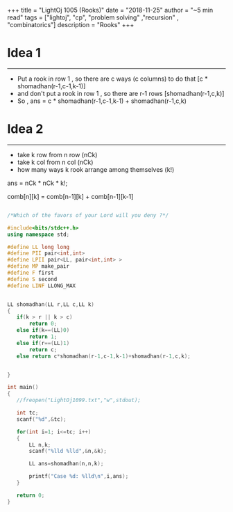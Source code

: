 +++
title = "LightOj 1005 (Rooks)"
date = "2018-11-25"
author = "~5 min read"
tags = ["lightoj", "cp", "problem solving" ,"recursion" , "combinatorics"]
description = "Rooks"
+++

# Idea 1
---
- Put a rook in row 1 , so there are c ways (c columns) to do that [c * shomadhan(r-1,c-1,k-1)]
- and don't put a rook in row 1 , so there are r-1 rows [shomadhan(r-1,c,k)]
- So , ans = c * shomadhan(r-1,c-1,k-1) + shomadhan(r-1,c,k)

# Idea 2
------
- take k row from n row (nCk)
- take k col from n col (nCk)
- how many ways k rook arrange among themselves (k!)

ans = nCk * nCk * k!;

 comb[n][k] = comb[n-1][k] + comb[n-1][k-1]


 ```cpp

 /*Which of the favors of your Lord will you deny ?*/

#include<bits/stdc++.h>
using namespace std;

#define LL long long
#define PII pair<int,int>
#define LPII pair<LL, pair<int,int> >
#define MP make_pair
#define F first
#define S second
#define LINF LLONG_MAX


LL shomadhan(LL r,LL c,LL k)
{
    if(k > r || k > c)
        return 0;
    else if(k==(LL)0)
        return 1;
    else if(r==(LL)1)
        return c;
    else return c*shomadhan(r-1,c-1,k-1)+shomadhan(r-1,c,k);


}

int main()
{
    //freopen("LightOj1099.txt","w",stdout);

    int tc;
    scanf("%d",&tc);

    for(int i=1; i<=tc; i++)
    {
        LL n,k;
        scanf("%lld %lld",&n,&k);

        LL ans=shomadhan(n,n,k);

        printf("Case %d: %lld\n",i,ans);
    }

    return 0;
}

```